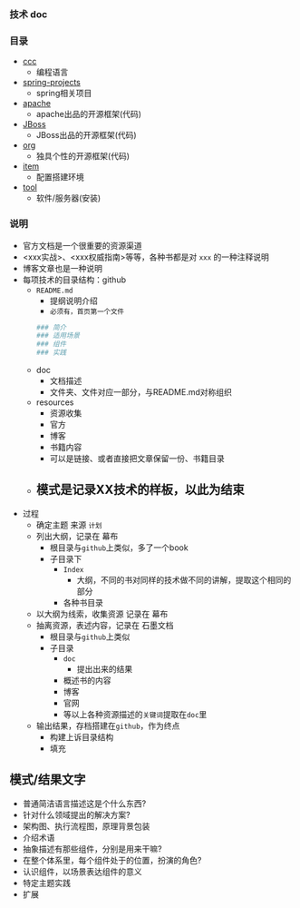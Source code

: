 ### 技术 doc

### 目录
  - [ccc](ccc/README.md)
    - 编程语言
  - [spring-projects](spring-projects/README.md)
    - spring相关项目
  - [apache](apache/README.md)
    - apache出品的开源框架(代码)
  - [JBoss](JBoss/README.md)
    - JBoss出品的开源框架(代码)
  - [org](org/README.md)
    - 独具个性的开源框架(代码)
  - [item](item/README.md)
    - 配置搭建环境 
  - [tool](tool/README.md)
    - 软件/服务器(安装)

### 说明
- 官方文档是一个很重要的资源渠道
- <xxx实战>、<xxx权威指南>等等，各种书都是对 `xxx` 的一种注释说明
- 博客文章也是一种说明
- 每项技术的目录结构：github
    - `README.md`
        - 提纲说明介绍
        - `必须有，首页第一个文件`
        ````bash
        ### 简介
        ### 适用场景
        ### 组件
        ### 实践
        ````
    - doc
        - 文档描述
        - 文件夹、文件对应一部分，与README.md对称组织
    - resources
        - 资源收集
        - 官方
        - 博客
        - 书籍内容
        - 可以是链接、或者直接把文章保留一份、书籍目录
    - ## 模式是记录XX技术的样板，以此为结束
- 过程
    - 确定主题  来源  `计划`
    - 列出大纲，记录在  幕布
      - 根目录与`github`上类似，多了一个book
      - 子目录下
        - `Index`
          - 大纲，不同的书对同样的技术做不同的讲解，提取这个相同的部分
        - 各种书目录
    - 以大纲为线索，收集资源   记录在 幕布
    - 抽离资源，表述内容，记录在 石墨文档
      - 根目录与`github`上类似
      - 子目录
        - `doc`
          - 提出出来的结果
        - 概述书的内容
        - 博客
        - 官网
        - 等以上各种资源描述的`关键词`提取在`doc`里
    - 输出结果，存档搭建在`github`，作为终点
        - 构建上诉目录结构
        - 填充

## 模式/结果文字
  - 普通简洁语言描述这是个什么东西?
  - 针对什么领域提出的解决方案?
  - 架构图、执行流程图，原理背景包装
  - 介绍术语
  - 抽象描述有那些组件，分别是用来干嘛?
  - 在整个体系里，每个组件处于的位置，扮演的角色?
  - 认识组件，以场景表达组件的意义
  - 特定主题实践
  - 扩展

